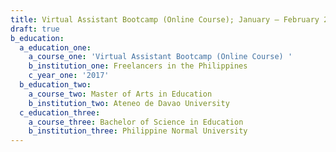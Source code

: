 ```yaml
---
title: Virtual Assistant Bootcamp (Online Course); January – February 2017
draft: true
b_education:
  a_education_one:
    a_course_one: 'Virtual Assistant Bootcamp (Online Course) '
    b_institution_one: Freelancers in the Philippines
    c_year_one: '2017'
  b_education_two:
    a_course_two: Master of Arts in Education
    b_institution_two: Ateneo de Davao University
  c_education_three:
    a_course_three: Bachelor of Science in Education
    b_institution_three: Philippine Normal University
---
```


